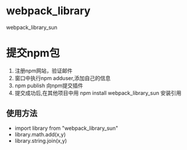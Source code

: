 # webpack_library
webpack_library_sun
# 提交npm包
1. 注册npm网站，验证邮件
2. 窗口中执行npm adduser,添加自己的信息
3. npm publish 向npm提交插件
4. 提交成功后,在其他项目中用 npm install webpack_library_sun 安装引用

## 使用方法
+ import library from "webpack_library_sun"
+ library.math.add(x,y)
+ library.string.join(x,y)



